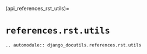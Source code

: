 (api_references_rst_utils)=

# `references.rst.utils`

```{eval-rst}
.. automodule:: django_docutils.references.rst.utils
```
